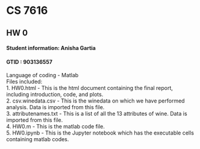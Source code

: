 # CS 7616
## HW 0
#### Student information: Anisha Gartia
#### GTID : 903136557

Language  of coding - Matlab
<br>
Files included: <br>
    1. HW0.html - This is the html document containing the final report, including introduction, code, and plots. <br>
    2. csv.winedata.csv - This is the winedata on which we have performed analysis. Data is imported from this file.<br>
    3. attributenames.txt - This is a list of all the 13 attributes of wine. Data is imported from this file. <br>
    4. HW0.m - This is the matlab code file. <br>
    5. HW0.ipynb - This is the Jupyter notebook which has the executable cells containing matlab codes. <br>


